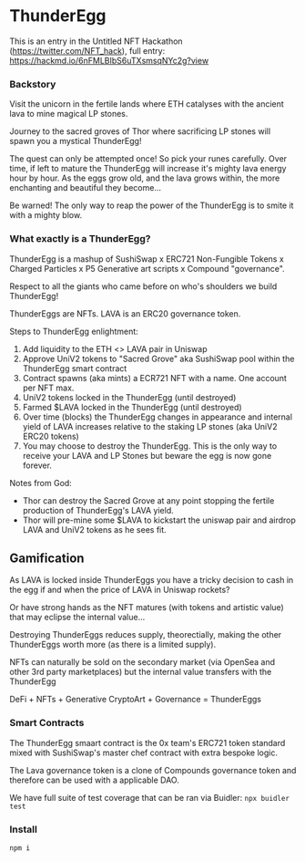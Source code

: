 # ThunderEgg

This is an entry in the Untitled NFT Hackathon (https://twitter.com/NFT_hack), full entry: https://hackmd.io/6nFMLBIbS6uTXsmsqNYc2g?view

### Backstory

Visit the unicorn in the fertile lands where ETH catalyses with the ancient lava to mine magical LP stones.

Journey to the sacred groves of Thor where sacrificing LP stones will spawn you a mystical ThunderEgg!

The quest can only be attempted once! So pick your runes carefully. Over time, if left to mature the ThunderEgg will increase it's mighty lava energy hour by hour. As the eggs grow old, and the lava grows within, the more enchanting and beautiful they become... 

Be warned! The only way to reap the power of the ThunderEgg is to smite it with a mighty blow.

### What exactly is a ThunderEgg?

ThunderEgg is a mashup of SushiSwap x ERC721 Non-Fungible Tokens x Charged Particles x P5 Generative art scripts x Compound "governance". 

Respect to all the giants who came before on who's shoulders we build ThunderEgg!

ThunderEggs are NFTs. LAVA is an ERC20 governance token.

Steps to ThunderEgg enlightment:
1. Add liquidity to the ETH <> LAVA pair in Uniswap
1. Approve UniV2 tokens to "Sacred Grove" aka SushiSwap pool within the ThunderEgg smart contract
1. Contract spawns (aka mints) a ECR721 NFT with a name. One account per NFT max.
1. UniV2 tokens locked in the ThunderEgg (until destroyed)
1. Farmed $LAVA locked in the ThunderEgg (until destroyed)
1. Over time (blocks) the ThunderEgg changes in appearance and internal yield of LAVA increases relative to the staking LP stones (aka UniV2 ERC20 tokens)
1. You may choose to destroy the ThunderEgg. This is the only way to receive your LAVA and LP Stones but beware the egg is now gone forever.

Notes from God:
* Thor can destroy the Sacred Grove at any point stopping the fertile production of ThunderEgg's LAVA yield.
* Thor will pre-mine some $LAVA to kickstart the uniswap pair and airdrop LAVA and UniV2 tokens as he sees fit.

## Gamification

As LAVA is locked inside ThunderEggs you have a tricky decision to cash in the egg if and when the price of LAVA in Uniswap rockets?

Or have strong hands as the NFT matures (with tokens and artistic value) that may eclipse the internal value... 

Destroying ThunderEggs reduces supply, theorectially, making the other ThunderEggs worth more (as there is a limited supply). 

NFTs can naturally be sold on the secondary market (via OpenSea and other 3rd party marketplaces) but the internal value transfers with the ThunderEgg

DeFi + NFTs + Generative CryptoArt + Governance = ThunderEggs

### Smart Contracts

The ThunderEgg smaart contract is the 0x team's ERC721 token standard mixed with SushiSwap's master chef contract with extra bespoke logic.

The Lava governance token is a clone of Compounds governance token and therefore can be used with a applicable DAO.

We have full suite of test coverage that can be ran via Buidler: `npx buidler test`

### Install

`npm i`

